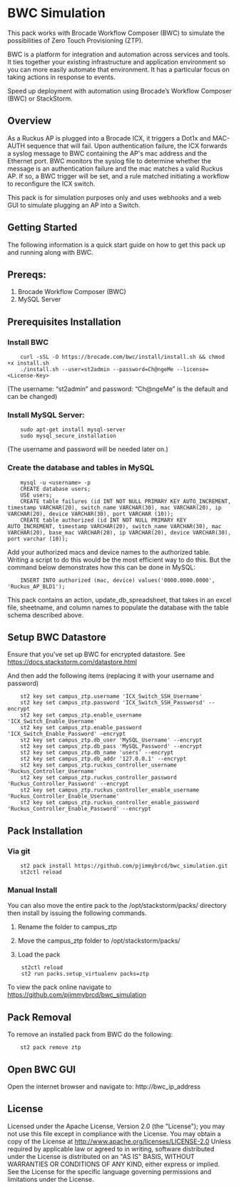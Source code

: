 # BWC Simulation  
This pack works with Brocade Workflow Composer (BWC) to simulate the possibilities of Zero Touch Provisioning (ZTP).

BWC is a platform for integration and automation across services and tools. It ties together your existing infrastructure and application environment so you can more easily automate that environment. It has a particular focus on taking actions in response to events.

Speed up deployment with automation using Brocade’s Workflow Composer (BWC) or StackStorm.

## Overview
As a Ruckus AP is plugged into a Brocade ICX, it triggers a Dot1x and MAC-AUTH sequence that will fail.  Upon authentication failure, the ICX forwards a syslog message to BWC containing the AP's mac address and the Ethernet port.  BWC monitors the syslog file to determine whether the message is an authentication failure and the mac matches a valid Ruckus AP. If so, a BWC trigger will be set, and a rule matched initiating a workflow to reconfigure the ICX switch.

This pack is for simulation purposes only and uses webhooks and a web GUI to simulate plugging an AP into a Switch.


## Getting Started
The following information is a quick start guide on how to get this pack up and running along with BWC.

## Prereqs:
1. Brocade Workflow Composer (BWC)
2. MySQL Server

## Prerequisites Installation
### Install BWC
		curl -sSL -O https://brocade.com/bwc/install/install.sh && chmod +x install.sh
		./install.sh --user=st2admin --password=Ch@ngeMe --license=<License-Key>
(The username: “st2admin” and password: “Ch@ngeMe” is the default and can be changed)

### Install MySQL Server:
		sudo apt-get install mysql-server
		sudo mysql_secure_installation
(The username and password will be needed later on.)

### Create the database and tables in MySQL
		mysql -u <username> -p
		CREATE database users;
		USE users;
		CREATE table failures (id INT NOT NULL PRIMARY KEY AUTO_INCREMENT, timestamp VARCHAR(20), switch_name VARCHAR(30), mac VARCHAR(20), ip VARCHAR(20), device VARCHAR(30), port VARCHAR (10));
		CREATE table authorized (id INT NOT NULL PRIMARY KEY AUTO_INCREMENT, timestamp VARCHAR(20), switch_name VARCHAR(30), mac VARCHAR(20), base_mac VARCHAR(20), ip VARCHAR(20), device VARCHAR(30), port varchar (10));

Add your authorized macs and device names to the authorized table. Writing a script to do this would be the most efficient way to do this. But the command below demonstrates how this can be done in MySQL:
		
		INSERT INTO authorized (mac, device) values('0000.0000.0000', 'Ruckus_AP_BLD1');

This pack contains an action, update_db_spreadsheet, that takes in an excel file, sheetname, and column names to populate the database with the table schema described above.

## Setup BWC Datastore
Ensure that you've set up BWC for encrypted datastore. See https://docs.stackstorm.com/datastore.html

And then add the following items (replacing it with your username and password)

		st2 key set campus_ztp.username 'ICX_Switch_SSH_Username'
		st2 key set campus_ztp.password 'ICX_Switch_SSH_Passworsd' --encrypt
		st2 key set campus_ztp.enable_username 'ICX_Switch_Enable_Username'
		st2 key set campus_ztp.enable_password 'ICX_Switch_Enable_Password' –encrypt
		st2 key set campus_ztp.db_user 'MySQL_Username' --encrypt
		st2 key set campus_ztp.db_pass 'MySQL_Password' --encrypt
		st2 key set campus_ztp.db_name 'users’ --encrypt
		st2 key set campus_ztp.db_addr '127.0.0.1' --encrypt
		st2 key set campus_ztp.ruckus_controller_username 'Ruckus_Controller_Username'
		st2 key set campus_ztp.ruckus_controller_password 'Ruckus_Controller_Password' --encrypt
		st2 key set campus_ztp.ruckus_controller_enable_username 'Ruckus_Controller_Enable_Username'
		st2 key set campus_ztp.ruckus_controller_enable_password 'Ruckus_Controller_Enable_Password' --encrypt


## Pack Installation
### Via git

		st2 pack install https://github.com/pjimmybrcd/bwc_simulation.git
		st2ctl reload

### Manual Install
You can also move the entire pack to the /opt/stackstorm/packs/ directory then install by issuing the following commands.

1. Rename the folder to campus_ztp
2. Move the campus_ztp folder to /opt/stackstorm/packs/
3. Load the pack

		st2ctl reload
		st2 run packs.setup_virtualenv packs=ztp

To view the pack online navigate to https://github.com/pjimmybrcd/bwc_simulation

## Pack Removal
To remove an installed pack from BWC do the following:

		st2 pack remove ztp

## Open BWC GUI
Open the internet browser and navigate to: http://bwc_ip_address

## License
Licensed under the Apache License, Version 2.0 (the "License");
you may not use this file except in compliance with the License.
You may obtain a copy of the License at
    http://www.apache.org/licenses/LICENSE-2.0
Unless required by applicable law or agreed to in writing, software
distributed under the License is distributed on an "AS IS" BASIS,
WITHOUT WARRANTIES OR CONDITIONS OF ANY KIND, either express or implied.
See the License for the specific language governing permissions and
limitations under the License.
